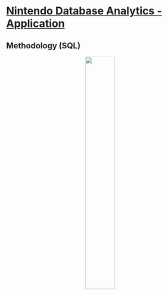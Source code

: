 # **[Nintendo Database Analytics - Application](https://github.com/rdang4/nintendo-database-analytics/tree/main)**

## Methodology (SQL)

<p align="center">
<img src="https://media4.giphy.com/media/JcFUHp7b9mnj5a01AN/giphy.gif" width=40% height=40%>
